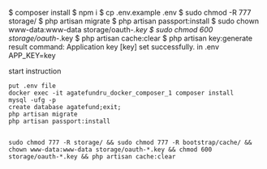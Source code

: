 $ composer install
$ npm i
$ cp .env.example .env
$ sudo chmod -R 777 storage/
$ php artisan migrate
$ php artisan passport:install
$ sudo chown www-data:www-data storage/oauth-*.key
$ sudo chmod 600 storage/oauth-*.key
$ php artisan cache:clear
$ php artisan key:generate
    result command: Application key [key] set successfully.
    in .env APP_KEY=key

start instruction

    put .env file
    docker exec -it agatefundru_docker_composer_1 composer install
    mysql -ufg -p
    create database agatefund;exit;
    php artisan migrate
    php artisan passport:install
    
    
    sudo chmod 777 -R storage/ && sudo chmod 777 -R bootstrap/cache/ && chown www-data:www-data storage/oauth-*.key && chmod 600 storage/oauth-*.key && php artisan cache:clear